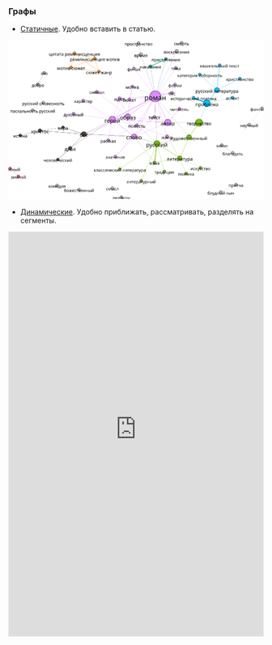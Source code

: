 ### Графы

* [Статичные](https://thesaurus-dostoevsky.github.io/static-graphs). Удобно вставить в статью.
<img title="" alt="Граф с окном 3, сочетаемость не меньше 50 совместно" src="https://github.com/thesaurus-dostoevsky/static-graphs/blob/main/3-50.svg">

* [Динамические](https://thesaurus-dostoevsky.github.io/graphs). Удобно приближать, рассматривать, разделять на сегменты.
<iframe src="https://thesaurus-dostoevsky.github.io/graphs/3-50/" style="border:0px;width:100%;height:800px" allowfullscreen="true" webkitallowfullscreen="true" mozallowfullscreen="true">
